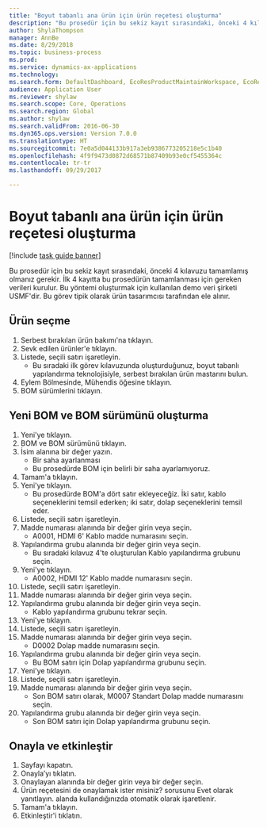 ```yaml
--- 
title: "Boyut tabanlı ana ürün için ürün reçetesi oluşturma"
description: "Bu prosedür için bu sekiz kayıt sırasındaki, önceki 4 kılavuzu tamamlamış olmanız gerekir."
author: ShylaThompson
manager: AnnBe
ms.date: 8/29/2018
ms.topic: business-process
ms.prod: 
ms.service: dynamics-ax-applications
ms.technology: 
ms.search.form: DefaultDashboard, EcoResProductMaintainWorkspace, EcoResProductOpenCasesFormPart, EcoResProductDetailsExtended, BOMConsistOf, BOMTable, InventItemIdLookupSimple, HcmWorkerLookUp
audience: Application User
ms.reviewer: shylaw
ms.search.scope: Core, Operations
ms.search.region: Global
ms.author: shylaw
ms.search.validFrom: 2016-06-30
ms.dyn365.ops.version: Version 7.0.0
ms.translationtype: HT
ms.sourcegitcommit: 7e0a5d044133b917a3eb9386773205218e5c1b40
ms.openlocfilehash: 4f9f9473d0872d68571b87409b93e0cf5455364c
ms.contentlocale: tr-tr
ms.lasthandoff: 09/29/2017

---
```

# <a name="create-a-bill-of-materials-for-a-dimension-based-product-master"></a>Boyut tabanlı ana ürün için ürün reçetesi oluşturma

[!include [task guide banner](../../includes/task-guide-banner.md)]

Bu prosedür için bu sekiz kayıt sırasındaki, önceki 4 kılavuzu tamamlamış olmanız gerekir. İlk 4 kayıtta bu prosedürün tamamlanması için gereken verileri kurulur. Bu yöntemi oluşturmak için kullanılan demo veri şirketi USMF'dir. Bu görev tipik olarak ürün tasarımcısı tarafından ele alınır.


## <a name="select-the-product"></a>Ürün seçme
1. Serbest bırakılan ürün bakımı'na tıklayın.
2. Sevk edilen ürünler'e tıklayın.
3. Listede, seçili satırı işaretleyin.
    * Bu sıradaki ilk görev kılavuzunda oluşturduğunuz, boyut tabanlı yapılandırma teknolojisiyle, serbest bırakılan ürün mastarını bulun.  
4. Eylem Bölmesinde, Mühendis öğesine tıklayın.
5. BOM sürümlerini tıklayın.

## <a name="create-new-bom-and-bom-version"></a>Yeni BOM ve BOM sürümünü oluşturma
1. Yeni'ye tıklayın.
2. BOM ve BOM sürümünü tıklayın.
3. İsim alanına bir değer yazın.
    * Bir saha ayarlanması  
    * Bu prosedürde BOM için belirli bir saha ayarlamıyoruz.  
4. Tamam'a tıklayın.
5. Yeni'ye tıklayın.
    * Bu prosedürde BOM'a dört satır ekleyeceğiz. İki satır, kablo seçeneklerini temsil ederken; iki satır, dolap seçeneklerini temsil eder.  
6. Listede, seçili satırı işaretleyin.
7. Madde numarası alanında bir değer girin veya seçin.
    * A0001, HDMI 6' Kablo madde numarasını seçin.  
8. Yapılandırma grubu alanında bir değer girin veya seçin.
    * Bu sıradaki kılavuz 4'te oluşturulan Kablo yapılandırma grubunu seçin.  
9. Yeni'ye tıklayın.
    * A0002, HDMI 12' Kablo madde numarasını seçin.  
10. Listede, seçili satırı işaretleyin.
11. Madde numarası alanında bir değer girin veya seçin.
12. Yapılandırma grubu alanında bir değer girin veya seçin.
    * Kablo yapılandırma grubunu tekrar seçin.  
13. Yeni'ye tıklayın.
14. Listede, seçili satırı işaretleyin.
15. Madde numarası alanında bir değer girin veya seçin.
    * D0002 Dolap madde numarasını seçin.  
16. Yapılandırma grubu alanında bir değer girin veya seçin.
    * Bu BOM satırı için Dolap yapılandırma grubunu seçin.  
17. Yeni'ye tıklayın.
18. Listede, seçili satırı işaretleyin.
19. Madde numarası alanında bir değer girin veya seçin.
    * Son BOM satırı olarak, M0007 Standart Dolap madde numarasını seçin.  
20. Yapılandırma grubu alanında bir değer girin veya seçin.
    * Son BOM satırı için Dolap yapılandırma grubunu seçin.  

## <a name="approve-and-activate"></a>Onayla ve etkinleştir
1. Sayfayı kapatın.
2. Onayla’yı tıklatın.
3. Onaylayan alanında bir değer girin veya bir değer seçin.
4. Ürün reçetesini de onaylamak ister misiniz? sorusunu Evet olarak yanıtlayın. alanda kullandığınızda otomatik olarak işaretlenir.
5. Tamam'a tıklayın.
6. Etkinleştir'i tıklatın.


